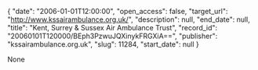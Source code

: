 {
  "date": "2006-01-01T12:00:00", 
  "open_access": false, 
  "target_url": "http://www.kssairambulance.org.uk/", 
  "description": null, 
  "end_date": null, 
  "title": "Kent, Surrey & Sussex Air Ambulance Trust", 
  "record_id": "20060101T120000/BEph3PzwuJQXinykFRGXiA==", 
  "publisher": "kssairambulance.org.uk", 
  "slug": 11284, 
  "start_date": null
}

None